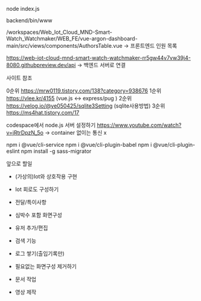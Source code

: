 

node index.js

backend/bin/www


/workspaces/Web_Iot_Cloud_MND-Smart-Watch_Watchmaker/WEB_FE/vue-argon-dashboard-main/src/views/components/AuthorsTable.vue
-> 프론트엔드 인원 목록 

https://web-iot-cloud-mnd-smart-watch-watchmaker-rr5gw44v7vw39j4-8080.githubpreview.dev/api -> 백엔드 서버로 연결




사이트 참조

0순위 https://mrw0119.tistory.com/138?category=938676
1순위 https://vlee.kr/4155 (vue.js <-> express/pug )
2순위 https://velog.io/@ye050425/sqlite3Setting (sqlite사용방법)
3순위 https://ms4hat.tistory.com/17

codespace에서 node.js 서버 설정하기
https://www.youtube.com/watch?v=jRtrDpzN_5o
-> container 없이는 통신 x


npm i @vue/cli-service
npm i @vue/cli-plugin-babel
npm i @vue/cli-plugin-eslint
npm install -g sass-migrator

앞으로 할일


- (가상의)Iot와 상호작용 구현
- Iot 회로도 구성하기

- 전달/특이사항
- 심박수 포함 화면구성
- 유저 추가/편집
- 검색 기능
- 로그 쌓기(출입기록만)

- 필요없는 화면구성 제거하기

- 문서 작업
- 영상 제작

